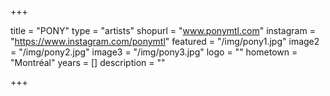 +++

title = "PONY"
type = "artists"
shopurl = "www.ponymtl.com"
instagram = "https://www.instagram.com/ponymtl"
featured = "/img/pony1.jpg"
image2 = "/img/pony2.jpg"
image3 = "/img/pony3.jpg"
logo = ""
hometown = "Montréal"
years = []
description = ""

+++
